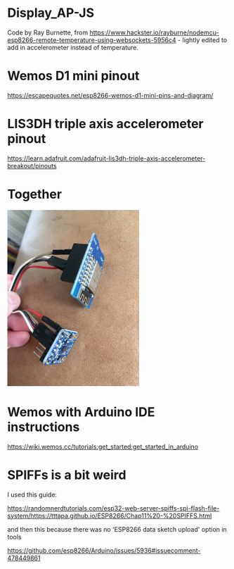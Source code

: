 # Display_AP-JS

Code by Ray Burnette, from https://www.hackster.io/rayburne/nodemcu-esp8266-remote-temperature-using-websockets-5956c4 - lightly edited to add in 
accelerometer instead of temperature.

# Wemos D1 mini pinout

https://escapequotes.net/esp8266-wemos-d1-mini-pins-and-diagram/

# LIS3DH triple axis accelerometer pinout

https://learn.adafruit.com/adafruit-lis3dh-triple-axis-accelerometer-breakout/pinouts

# Together

<img src="wemos_LIS3DH.jpg" width="300px"/>

# Wemos with Arduino IDE instructions

https://wiki.wemos.cc/tutorials:get_started:get_started_in_arduino

# SPIFFs is a bit weird 

I used this guide:

https://randomnerdtutorials.com/esp32-web-server-spiffs-spi-flash-file-system/https://tttapa.github.io/ESP8266/Chap11%20-%20SPIFFS.html

and then this because there was no 'ESP8266 data sketch upload' option in tools

https://github.com/esp8266/Arduino/issues/5936#issuecomment-478449861
